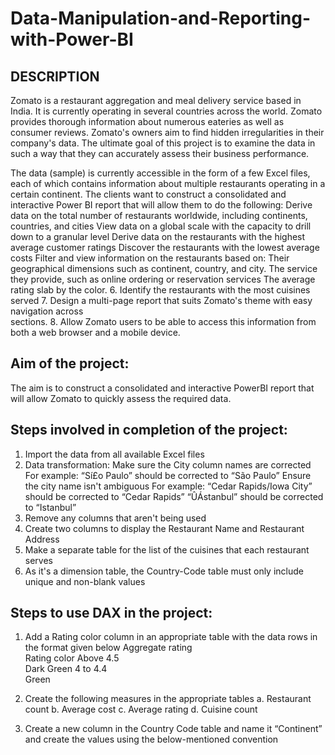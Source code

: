 # Data-Manipulation-and-Reporting-with-Power-BI

## DESCRIPTION

Zomato is a restaurant aggregation and meal delivery service based in India. It is currently operating in several countries across the world. Zomato provides thorough information about numerous eateries as well as consumer reviews. Zomato's owners aim to find hidden irregularities in their company's data. The ultimate goal of this project is to examine the data in such a way that they can accurately assess their business performance.

The data (sample) is currently accessible in the form of a few Excel files, each of which contains information about multiple restaurants operating in a certain continent. The clients want to construct a consolidated and interactive Power BI report that will allow them to do the following:
Derive data on the total number of restaurants worldwide, including continents, countries, and cities
View data on a global scale with the capacity to drill down to a granular level 
Derive data on the restaurants with the highest average customer ratings
Discover the restaurants with the lowest average costs
Filter and view information on the restaurants based on:
Their geographical dimensions such as continent, country, and city.
The service they provide, such as online ordering or reservation services
The average rating slab by the color.
       6. Identify the restaurants with the most cuisines served
       7. Design a multi-page report that suits Zomato's theme with easy navigation across  
           sections.
       8. Allow Zomato users to be able to access this information from both a web browser
           and a mobile device.

 

## Aim of the project:

The aim is to construct a consolidated and interactive PowerBI report that will allow Zomato to quickly assess the required data.

## Steps involved in completion of the project:

1. Import the data from all available Excel files
2. Data transformation: 
Make sure the City column names are corrected 
 For example: 
“Sí£o Paulo” should be corrected to “São Paulo”
Ensure the city name isn't ambiguous
For example: 
“Cedar Rapids/Iowa City” should be corrected to “Cedar Rapids”
“ÛÁstanbul” should be corrected to “Istanbul”
3. Remove any columns that aren't being used 
4. Create two columns to display the Restaurant Name and Restaurant Address
5. Make a separate table for the list of the cuisines that each restaurant serves
6. As it's a dimension table, the Country-Code table must only include unique and non-blank values

## Steps to use DAX in the project:
1) Add a Rating color column in an appropriate table with the data rows in the format given below
Aggregate rating                         
Rating color
Above 4.5  
Dark Green
4 to 4.4  
Green

2) Create the following measures in the appropriate tables 
a. Restaurant count
b. Average cost
c. Average rating 
d. Cuisine count

3) Create a new column in the Country Code table and name it “Continent” and create the values using the below-mentioned convention
